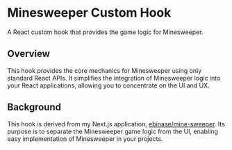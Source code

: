 # Minesweeper Custom Hook

A React custom hook that provides the game logic for Minesweeper.

## Overview

This hook provides the core mechanics for Minesweeper using only standard React APIs. It simplifies the integration of Minesweeper logic into your React applications, allowing you to concentrate on the UI and UX.

## Background

This hook is derived from my Next.js application, [ebinase/mine-sweeper](https://github.com/ebinase/mine-sweeper). Its purpose is to separate the Minesweeper game logic from the UI, enabling easy implementation of Minesweeper in your projects.

